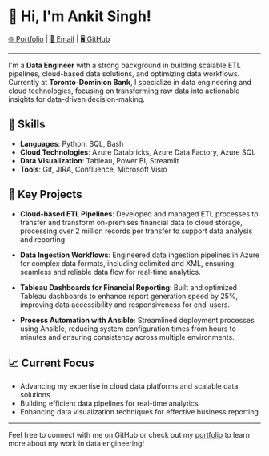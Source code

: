 # 👋 Hi, I'm Ankit Singh!

[🌐 Portfolio](https://ankit1202.github.io) | [📧 Email](mailto:singankit1998@gmail.com) | [🖥️ GitHub](https://github.com/AnkIt1202)

---

I'm a **Data Engineer** with a strong background in building scalable ETL pipelines, cloud-based data solutions, and optimizing data workflows. Currently at **Toronto-Dominion Bank**, I specialize in data engineering and cloud technologies, focusing on transforming raw data into actionable insights for data-driven decision-making.

## 🔧 Skills
- **Languages**: Python, SQL, Bash
- **Cloud Technologies**: Azure Databricks, Azure Data Factory, Azure SQL
- **Data Visualization**: Tableau, Power BI, Streamlit
- **Tools**: Git, JIRA, Confluence, Microsoft Visio

## 📂 Key Projects
- **Cloud-based ETL Pipelines**: Developed and managed ETL processes to transfer and transform on-premises financial data to cloud storage, processing over 2 million records per transfer to support data analysis and reporting.
  
- **Data Ingestion Workflows**: Engineered data ingestion pipelines in Azure for complex data formats, including delimited and XML, ensuring seamless and reliable data flow for real-time analytics.

- **Tableau Dashboards for Financial Reporting**: Built and optimized Tableau dashboards to enhance report generation speed by 25%, improving data accessibility and responsiveness for end-users.

- **Process Automation with Ansible**: Streamlined deployment processes using Ansible, reducing system configuration times from hours to minutes and ensuring consistency across multiple environments.

## 📈 Current Focus
- Advancing my expertise in cloud data platforms and scalable data solutions
- Building efficient data pipelines for real-time analytics
- Enhancing data visualization techniques for effective business reporting

---

Feel free to connect with me on GitHub or check out my [portfolio](https://ankit1202.github.io) to learn more about my work in data engineering!
